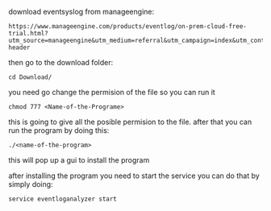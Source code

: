 download eventsyslog from manageengine:

```
https://www.manageengine.com/products/eventlog/on-prem-cloud-free-trial.html?utm_source=manageengine&utm_medium=referral&utm_campaign=index&utm_content=ela-header
```
then go to the download folder:

```
cd Download/
```
you need go change the permision of the file so you can run it 

```
chmod 777 <Name-of-the-Programe>
```
this is going to give all the posible permision to the file. after that you can run the program by doing this:

```
./<name-of-the-program>
```
this will pop up a gui to install the program 


after installing the program you need to start the service you can do that by simply doing:

```
service eventloganalyzer start
```
